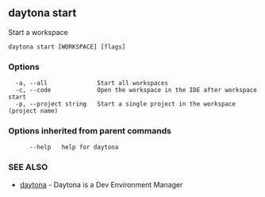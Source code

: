 ## daytona start

Start a workspace

```
daytona start [WORKSPACE] [flags]
```

### Options

```
  -a, --all              Start all workspaces
  -c, --code             Open the workspace in the IDE after workspace start
  -p, --project string   Start a single project in the workspace (project name)
```

### Options inherited from parent commands

```
      --help   help for daytona
```

### SEE ALSO

* [daytona](daytona.md)	 - Daytona is a Dev Environment Manager

